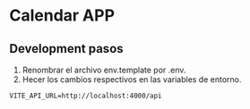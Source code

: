 # Calendar APP

## Development pasos

1. Renombrar el archivo env.template por .env.
2. Hecer los cambios respectivos en las variables de entorno.

```
VITE_API_URL=http://localhost:4000/api
```
